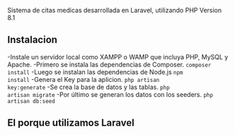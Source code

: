 Sistema de citas medicas desarrollada en Laravel, utilizando PHP  Version 8.1

## Instalacion
-Instale un servidor local como XAMPP o WAMP que incluya PHP, MySQL y Apache.
-Primero se instala las dependencias de Composer.
<code>composer install</code>
-Luego se instalan las dependencias de Node.js
<code>npm install</code>
-Genera el Key para la aplicion.
<code>php artisan key:generate</code>
-Se crea la base de datos y las tablas.
<code>php artisan migrate</code>
-Por último se generan los datos con los seeders.
<code>php artisan db:seed</code>




## El porque utilizamos Laravel
